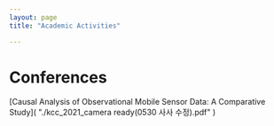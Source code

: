 ```yaml
---
layout: page
title: "Academic Activities"

---
```


# Conferences
[Causal Analysis of Observational Mobile Sensor Data: A Comparative Study]( "./kcc_2021_camera ready(0530 사사 수정).pdf" )
